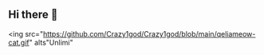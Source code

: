 ## Hi there 👋

<ing src="https://github.com/Crazy1god/Crazy1god/blob/main/qeliameow-cat.gif" alts"Unlimi"

